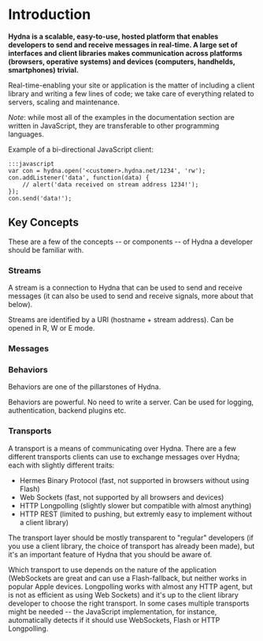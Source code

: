 # Introduction

**Hydna is a scalable, easy-to-use, hosted platform that enables developers to
send and receive messages in real-time. A large set of interfaces and client
libraries makes communication across platforms (browsers, operative systems)
and devices (computers, handhelds, smartphones) trivial.**

Real-time-enabling your site or application is the matter of including a
client library and writing a few lines of code; we take care of everything
related to servers, scaling and maintenance.

*Note*: while most all of the examples in the documentation section are
written in JavaScript, they are transferable to other programming languages.

Example of a bi-directional JavaScript client:

    :::javascript
    var con = hydna.open('<customer>.hydna.net/1234', 'rw');
    con.addListener('data', function(data) {
        // alert('data received on stream address 1234!');
    });
    con.send('data!');

## Key Concepts

These are a few of the concepts -- or components -- of Hydna a developer
should be familiar with.

### Streams

A stream is a connection to Hydna that can be used to send and receive
messages (it can also be used to send and receive signals, more about that
below).

Streams are identified by a URI (hostname + stream address). Can be opened in
R, W or E mode.

### Messages

### Behaviors

Behaviors are one of the pillarstones of Hydna. 

Behaviors are powerful. No need to write a server. Can be used for logging,
authentication, backend plugins etc.

### Transports

A transport is a means of communicating over Hydna. There are a few different
transports clients can use to exchange messages over Hydna; each with
slightly different traits:

- Hermes Binary Protocol (fast, not supported in browsers without using Flash)
- Web Sockets (fast, not supported by all browsers and devices)
- HTTP Longpolling (slightly slower but compatible with almost anything)
- HTTP REST (limited to pushing, but extremly easy to implement without a
  client library)

The transport layer should be mostly transparent to "regular" developers (if
you use a client library, the choice of transport has already been made), but
it's an important feature of Hydna that you should be aware of.

Which transport to use depends on the nature of the application (WebSockets
are great and can use a Flash-fallback, but neither works in popular Apple
devices. Longpolling works with almost any HTTP agent, but is not as efficient
as using Web Sockets) and it's up to the client library developer to choose
the right transport. In some cases multiple transports might be needed -- the
JavaScript implementation, for instance, automatically detects if it should
use WebSockets, Flash or HTTP Longpolling.
